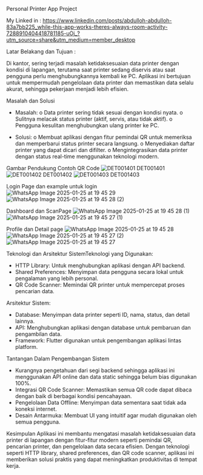 Personal Printer App Project

My Linked in :
https://www.linkedin.com/posts/abdulloh-abdulloh-83a7bb225_while-this-app-works-theres-always-room-activity-7288910404418781185-uOj_?utm_source=share&utm_medium=member_desktop

Latar Belakang dan Tujuan :

Di kantor, sering terjadi masalah ketidaksesuaian data printer dengan kondisi di lapangan, terutama saat printer sedang diservis atau saat pengguna perlu menghubungkannya kembali ke PC. Aplikasi ini bertujuan untuk mempermudah pengelolaan data printer dan memastikan data selalu akurat, sehingga pekerjaan menjadi lebih efisien.

Masalah dan Solusi
-	Masalah:
o	Data printer sering tidak sesuai dengan kondisi nyata.
o	Sulitnya melacak status printer (aktif, servis, atau tidak aktif).
o	Pengguna kesulitan menghubungkan ulang printer ke PC.

-	Solusi:
o	Membuat aplikasi dengan fitur pemindai QR untuk memeriksa dan memperbarui status printer secara langsung.
o	Menyediakan daftar printer yang dapat dicari dan difilter.
o	Mengintegrasikan data printer dengan status real-time menggunakan teknologi modern.


Gambar Pendukung
Contoh QR Code
![DET001401](https://github.com/user-attachments/assets/379c7486-b644-4da2-81b1-ead69110d303)
DET001401
![DET001402](https://github.com/user-attachments/assets/cedb8b6b-d937-4236-83a5-b41ab0646d21)
DET001402
![DET001403](https://github.com/user-attachments/assets/0bc6551e-01a7-44da-9c06-5c1450c95a0f)
DET001403

Login Page dan example untuk login 
![WhatsApp Image 2025-01-25 at 19 45 29](https://github.com/user-attachments/assets/24b4fade-dd7b-4c34-b597-6a559644e455)
![WhatsApp Image 2025-01-25 at 19 45 28 (2)](https://github.com/user-attachments/assets/7310e979-0e72-4105-a375-4027f5a75ea7)

Dashboard dan ScanPage
![WhatsApp Image 2025-01-25 at 19 45 28 (1)](https://github.com/user-attachments/assets/21a000c3-0be2-4689-b943-5490a6068269)
![WhatsApp Image 2025-01-25 at 19 45 27 (1)](https://github.com/user-attachments/assets/f078d742-e913-4bfb-b0be-e18dc47cf118)

Profile dan Detail page
![WhatsApp Image 2025-01-25 at 19 45 28](https://github.com/user-attachments/assets/462a9adb-33b8-4da6-9962-47a3c791e0eb)
![WhatsApp Image 2025-01-25 at 19 45 27 (2)](https://github.com/user-attachments/assets/04bb9118-4da6-49ae-81ea-8beb5c6eb4d6)
![WhatsApp Image 2025-01-25 at 19 45 27](https://github.com/user-attachments/assets/a493dbd5-4d80-4bca-9338-48dd7777c7f9)


Teknologi dan Arsitektur SistemTeknologi yang Digunakan:
-	HTTP Library: Untuk menghubungkan aplikasi dengan API backend.
-	Shared Preferences: Menyimpan data pengguna secara lokal untuk pengalaman yang lebih personal.
-	QR Code Scanner: Memindai QR printer untuk mempercepat proses pencarian data.

Arsitektur Sistem:
-	Database: Menyimpan data printer seperti ID, nama, status, dan detail lainnya.
-	API: Menghubungkan aplikasi dengan database untuk pembaruan dan pengambilan data.
-	Framework: Flutter digunakan untuk pengembangan aplikasi lintas platform.

Tantangan Dalam Pengembangan Sistem
- Kurangnya pengetahuan dari segi backend sehingga aplikasi ini menggunakan API online dan data static sehingga belum bias digunakan 100%.
-	Integrasi QR Code Scanner: Memastikan semua QR code dapat dibaca dengan baik di berbagai kondisi pencahayaan.
-	Pengelolaan Data Offline: Menyimpan data sementara saat tidak ada koneksi internet.
-	Desain Antarmuka: Membuat UI yang intuitif agar mudah digunakan oleh semua pengguna.

Kesimpulan
Aplikasi ini membantu mengatasi masalah ketidaksesuaian data printer di lapangan dengan fitur-fitur modern seperti pemindai QR, pencarian printer, dan pengelolaan data secara efisien. Dengan teknologi seperti HTTP library, shared preferences, dan QR code scanner, aplikasi ini memberikan solusi praktis yang dapat meningkatkan produktivitas di tempat kerja.

